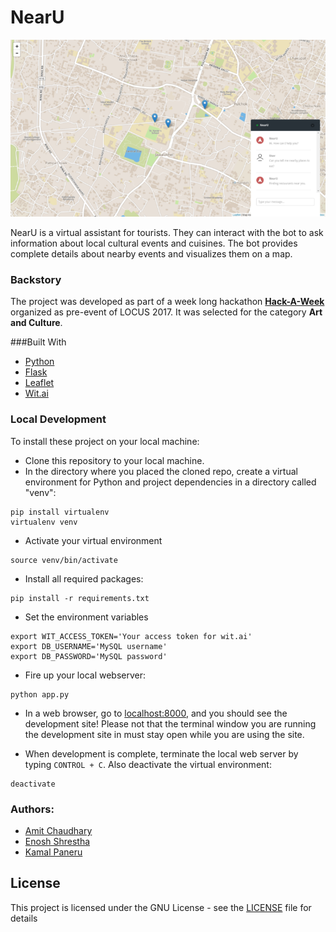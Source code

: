 # NearU

![Screenshot](Screenshot.png?raw=true)

NearU is a virtual assistant for tourists. They can interact with the bot to ask information about local cultural events and cuisines. The bot provides complete details about nearby events and visualizes them on a map.

### Backstory
The project was developed as part of a week long hackathon [**Hack-A-Week**](https://www.facebook.com/events/763201820493700/771323996348149) organized as pre-event of LOCUS 2017. It was selected for the category **Art and Culture**.

###Built With

* [Python](https://www.python.org/)
* [Flask](http://flask.pocoo.org/)
* [Leaflet](http://leafletjs.com/)
* [Wit.ai](http://wit.ai)

### Local Development
To install these project on your local machine:
* Clone this repository to your local machine.
* In the directory where you placed the cloned repo, create a virtual environment for Python and project dependencies in a directory called "venv":
```shell
pip install virtualenv 
virtualenv venv
```
* Activate your virtual environment
```shell
source venv/bin/activate
```
* Install all required packages:
```shell
pip install -r requirements.txt
```

* Set the environment variables
```shell
export WIT_ACCESS_TOKEN='Your access token for wit.ai'
export DB_USERNAME='MySQL username'
export DB_PASSWORD='MySQL password'
```

* Fire up your local webserver:
```shell
python app.py
```
* In a web browser, go to [localhost:8000](http://localhost:8000/), and you should see the development site! Please not that the terminal window you are running the development site in must stay open while you are using the site.

* When development is complete, terminate the local web server by typing ```CONTROL + C```. Also deactivate the virtual environment:
```shell
deactivate
```

### Authors:
- [Amit Chaudhary](https://github.com/studenton)
- [Enosh Shrestha](https://github.com/eroj333)
- [Kamal Paneru](https://github.com/Kamalpaneru)

## License

This project is licensed under the GNU License - see the [LICENSE](LICENSE) file for details
